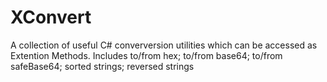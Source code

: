 # XConvert
A collection of useful C# converversion utilities which can be accessed as Extention Methods. Includes to/from hex; to/from base64; to/from safeBase64; sorted strings; reversed strings
